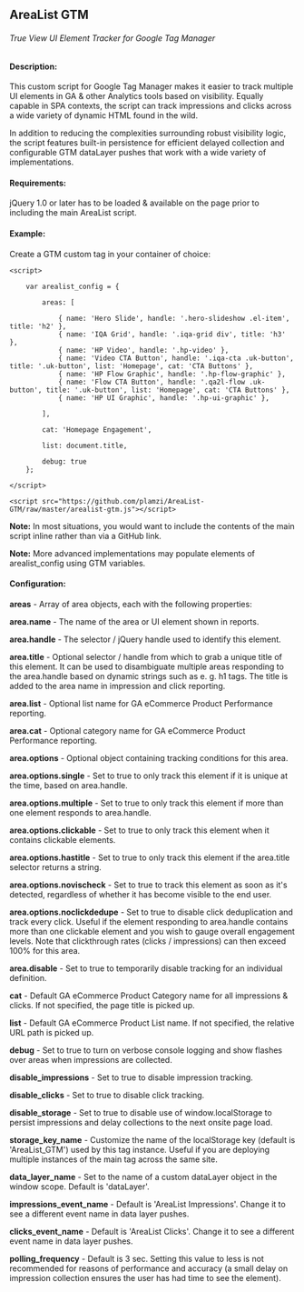 <h2>AreaList GTM</h2>
<h6>True View UI Element Tracker for Google Tag Manager</h6>

<h4>Description:</h4>

This custom script for Google Tag Manager makes it easier to track multiple UI elements in GA & other Analytics tools based on visibility. Equally capable in SPA contexts, the script can track impressions and clicks across a wide variety of dynamic HTML found in the wild.

In addition to reducing the complexities surrounding robust visibility logic, the script features built-in persistence for efficient delayed collection and configurable GTM dataLayer pushes that work with a wide variety of implementations.

<h4>Requirements:</h4>

jQuery 1.0 or later has to be loaded & available on the page prior to including the main AreaList script.

<h4>Example:</h4>

Create a GTM custom tag in your container of choice:

```
<script>

	var arealist_config = {

		areas: [

			{ name: 'Hero Slide', handle: '.hero-slideshow .el-item', title: 'h2' },
			{ name: 'IQA Grid', handle: '.iqa-grid div', title: 'h3' },
			{ name: 'HP Video', handle: '.hp-video' },
			{ name: 'Video CTA Button', handle: '.iqa-cta .uk-button', title: '.uk-button', list: 'Homepage', cat: 'CTA Buttons' },
			{ name: 'HP Flow Graphic', handle: '.hp-flow-graphic' },
			{ name: 'Flow CTA Button', handle: '.qa2l-flow .uk-button', title: '.uk-button', list: 'Homepage', cat: 'CTA Buttons' },
			{ name: 'HP UI Graphic', handle: '.hp-ui-graphic' },
		  
		],
   
		cat: 'Homepage Engagement',
		
		list: document.title,
		
		debug: true
	};
  
</script>

<script src="https://github.com/plamzi/AreaList-GTM/raw/master/arealist-gtm.js"></script>

```

<b>Note:</b> In most situations, you would want to include the contents of the main script inline rather than via a GitHub link.

<b>Note:</b> More advanced implementations may populate elements of arealist_config using GTM variables.

<h4>Configuration:</h4>

<b>areas</b> - Array of area objects, each with the following properties:

<b>area.name</b> - The name of the area or UI element shown in reports.

<b>area.handle</b> - The selector / jQuery handle used to identify this element.

<b>area.title</b> - Optional selector / handle from which to grab a unique title of this element. It can be used to disambiguate multiple areas responding to the area.handle based on dynamic strings such as e. g. h1 tags. The title is added to the area name in impression and click reporting.

<b>area.list</b> - Optional list name for GA eCommerce Product Performance reporting.

<b>area.cat</b> - Optional category name for GA eCommerce Product Performance reporting.

<b>area.options</b> - Optional object containing tracking conditions for this area.

<b>area.options.single</b> - Set to true to only track this element if it is unique at the time, based on area.handle.

<b>area.options.multiple</b> - Set to true to only track this element if more than one element responds to area.handle.

<b>area.options.clickable</b> - Set to true to only track this element when it contains clickable elements.

<b>area.options.hastitle</b> - Set to true to only track this element if the area.title selector returns a string.

<b>area.options.novischeck</b> - Set to true to track this element as soon as it's detected, regardless of whether it has become visible to the end user.

<b>area.options.noclickdedupe</b> - Set to true to disable click deduplication and track every click. Useful if the element responding to area.handle contains more than one clickable element and you wish to gauge overall engagement levels. Note that clickthrough rates (clicks / impressions) can then exceed 100% for this area.

<b>area.disable</b> - Set to true to temporarily disable tracking for an individual definition.

<b>cat</b> - Default GA eCommerce Product Category name for all impressions & clicks. If not specified, the page title is picked up.

<b>list</b> - Default GA eCommerce Product List name. If not specified, the relative URL path is picked up.

<b>debug</b> - Set to true to turn on verbose console logging and show flashes over areas when impressions are collected.

<b>disable_impressions</b> - Set to true to disable impression tracking.

<b>disable_clicks</b> - Set to true to disable click tracking.

<b>disable_storage</b> - Set to true to disable use of window.localStorage to persist impressions and delay collections to the next onsite page load.

<b>storage_key_name</b> - Customize the name of the localStorage key (default is 'AreaList_GTM') used by this tag instance. Useful if you are deploying multiple instances of the main tag across the same site.

<b>data_layer_name</b> - Set to the name of a custom dataLayer object in the window scope. Default is 'dataLayer'.

<b>impressions_event_name</b> - Default is 'AreaList Impressions'. Change it to see a different event name in data layer pushes.

<b>clicks_event_name</b> - Default is 'AreaList Clicks'. Change it to see a different event name in data layer pushes.

<b>polling_frequency</b> - Default is 3 sec. Setting this value to less is not recommended for reasons of performance and accuracy (a small delay on impression collection ensures the user has had time to see the element).